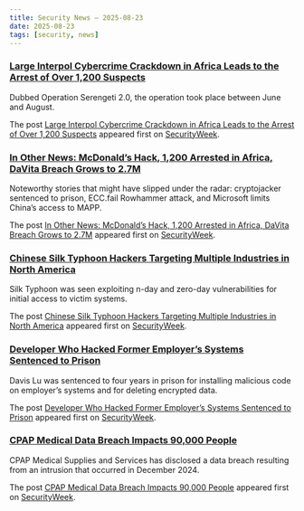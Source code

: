 ```yaml
---
title: Security News – 2025-08-23
date: 2025-08-23
tags: [security, news]
---
```


### [Large Interpol Cybercrime Crackdown in Africa Leads to the Arrest of Over 1,200 Suspects](https://www.securityweek.com/large-interpol-cybercrime-crackdown-in-africa-leads-to-the-arrest-of-over-1200-suspects/)

<p>Dubbed Operation Serengeti 2.0, the operation took place between June and August. </p>
<p>The post <a href="https://www.securityweek.com/large-interpol-cybercrime-crackdown-in-africa-leads-to-the-arrest-of-over-1200-suspects/">Large Interpol Cybercrime Crackdown in Africa Leads to the Arrest of Over 1,200 Suspects</a> appeared first on <a href="https://www.securityweek.com">SecurityWeek</a>.</p>

### [In Other News: McDonald’s Hack, 1,200 Arrested in Africa, DaVita Breach Grows to 2.7M](https://www.securityweek.com/in-other-news-mcdonalds-hack-1200-arrested-in-africa-davita-breach-grows-to-2-7m/)

<p>Noteworthy stories that might have slipped under the radar: cryptojacker sentenced to prison, ECC.fail Rowhammer attack, and Microsoft limits China’s access to MAPP.</p>
<p>The post <a href="https://www.securityweek.com/in-other-news-mcdonalds-hack-1200-arrested-in-africa-davita-breach-grows-to-2-7m/">In Other News: McDonald&#8217;s Hack, 1,200 Arrested in Africa, DaVita Breach Grows to 2.7M</a> appeared first on <a href="https://www.securityweek.com">SecurityWeek</a>.</p>

### [Chinese Silk Typhoon Hackers Targeting Multiple Industries in North America](https://www.securityweek.com/chinese-silk-typhoon-hackers-exploited-commvault-zero-day/)

<p>Silk Typhoon was seen exploiting n-day and zero-day vulnerabilities for initial access to victim systems.</p>
<p>The post <a href="https://www.securityweek.com/chinese-silk-typhoon-hackers-exploited-commvault-zero-day/">Chinese Silk Typhoon Hackers Targeting Multiple Industries in North America</a> appeared first on <a href="https://www.securityweek.com">SecurityWeek</a>.</p>

### [Developer Who Hacked Former Employer’s Systems Sentenced to Prison](https://www.securityweek.com/developer-who-hacked-former-employers-systems-sentenced-to-prison/)

<p>Davis Lu was sentenced to four years in prison for installing malicious code on employer’s systems and for deleting encrypted data.</p>
<p>The post <a href="https://www.securityweek.com/developer-who-hacked-former-employers-systems-sentenced-to-prison/">Developer Who Hacked Former Employer&#8217;s Systems Sentenced to Prison</a> appeared first on <a href="https://www.securityweek.com">SecurityWeek</a>.</p>

### [CPAP Medical Data Breach Impacts 90,000 People](https://www.securityweek.com/cpap-medical-data-breach-impacts-90000-people/)

<p>CPAP Medical Supplies and Services has disclosed a data breach resulting from an intrusion that occurred in December 2024.</p>
<p>The post <a href="https://www.securityweek.com/cpap-medical-data-breach-impacts-90000-people/">CPAP Medical Data Breach Impacts 90,000 People</a> appeared first on <a href="https://www.securityweek.com">SecurityWeek</a>.</p>

